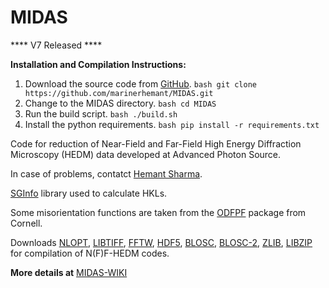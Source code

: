 # MIDAS

**** V7 Released ****

**Installation and Compilation Instructions:**

1. Download the source code from [GitHub](https://github.com/marinerhemant/MIDAS).
`bash
git clone https://github.com/marinerhemant/MIDAS.git
`
2. Change to the MIDAS directory.
`bash
cd MIDAS
`
3. Run the build script.
`bash
./build.sh
`
4. Install the python requirements.
`bash
pip install -r requirements.txt
`

Code for reduction of Near-Field and Far-Field High Energy Diffraction Microscopy (HEDM) data developed at Advanced Photon Source.

In case of problems, contatct [Hemant Sharma](mailto:hsharma@anl.gov?subject=[MIDAS]%20From%20Github).

[SGInfo](http://cci.lbl.gov/sginfo/) library used to calculate HKLs.

Some misorientation functions are taken from the [ODFPF](https://anisotropy.mae.cornell.edu/onr/Matlab/matlab-functions.html) package from Cornell.

Downloads [NLOPT](https://nlopt.readthedocs.io/en/latest/), [LIBTIFF](http://www.libtiff.org/), [FFTW](http://www.fftw.org/), [HDF5](https://www.hdfgroup.org/solutions/hdf5/), [BLOSC](https://github.com/Blosc/c-blosc), [BLOSC-2](https://github.com/Blosc/c-blosc2), [ZLIB](https://zlib.net/), [LIBZIP](https://libzip.org/) for compilation of N(F)F-HEDM codes.

**More details at** [MIDAS-WIKI](https://github.com/marinerhemant/MIDAS/wiki)
